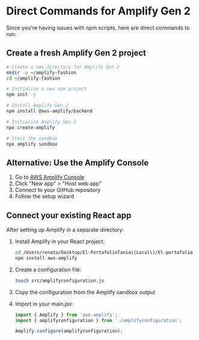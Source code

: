 # Direct Commands for Amplify Gen 2

Since you're having issues with npm scripts, here are direct commands to run:

## Create a fresh Amplify Gen 2 project

```bash
# Create a new directory for Amplify Gen 2
mkdir -p ~/amplify-fashion
cd ~/amplify-fashion

# Initialize a new npm project
npm init -y

# Install Amplify Gen 2
npm install @aws-amplify/backend

# Initialize Amplify Gen 2
npx create-amplify

# Start the sandbox
npx amplify sandbox
```

## Alternative: Use the Amplify Console

1. Go to [AWS Amplify Console](https://console.aws.amazon.com/amplify/home)
2. Click "New app" > "Host web app"
3. Connect to your GitHub repository
4. Follow the setup wizard

## Connect your existing React app

After setting up Amplify in a separate directory:

1. Install Amplify in your React project:
   ```bash
   cd /Users/renato/Desktop/El-PortafolioTania\(Local\)/El-portafolio
   npm install aws-amplify
   ```

2. Create a configuration file:
   ```bash
   touch src/amplifyconfiguration.js
   ```

3. Copy the configuration from the Amplify sandbox output

4. Import in your main.jsx:
   ```jsx
   import { Amplify } from 'aws-amplify';
   import { amplifyconfiguration } from './amplifyconfiguration';
   
   Amplify.configure(amplifyconfiguration);
   ```